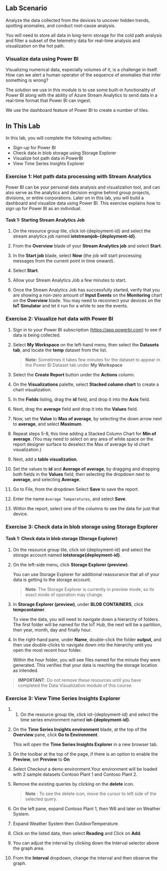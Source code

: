 ## Lab Scenario

Analyze the data collected from the devices to uncover hidden trends, spotting anomalies, and conduct root-cause analysis.

You will need to store all data in long-term storage for the cold path analysis and filter a subset of the telemetry data for real-time analysis and visualization on the hot path.

### Visualize data using Power BI

Visualizing numerical data, especially volumes of it, is a challenge in itself. How can we alert a human operator of the sequence of anomalies that infer something is wrong?

The solution we use in this module is to use some built-in functionality of Power BI along with the ability of Azure Stream Analytics to send data in a real-time format that Power BI can ingest.

We use the dashboard feature of Power BI to create a number of tiles.

## In This Lab

In this lab, you will complete the following activities:

* Sign-up for Power BI
* Check data in blob storage using Storage Explorer
* Visualize hot path data in PowerBI
* View Time Series Insights Explorer


### Exercise 1: Hot path data processing with Stream Analytics

Power BI can be your personal data analysis and visualization tool, and can also serve as the analytics and decision engine behind group projects, divisions, or entire corporations. Later on in this lab, you will build a dashboard and visualize data using Power BI. This exercise explains how to sign up for Power BI as an individual.

#### Task 1: Starting Stream Analytics Job

1. On the resource group tile, click iot-{deployment-id} and select the stream analytics job named **iotstreamjob-{deployment-id}**.

1. From the **Overview** blade of your **Stream Analytics job** and select **Start**.

1. In the **Start job** blade, select **Now** (the job will start processing messages from the current point in time onward).

1. Select **Start**.

1. Allow your Stream Analytics Job a few minutes to start.

1. Once the Stream Analytics Job has successfully started, verify that you are showing a non-zero amount of **Input Events** on the **Monitoring** chart on the **Overview** blade. You may need to reconnect your devices on the **IoT Simulator** and let it run for a while to see the events.

### Exercise 2: Visualize hot data with Power BI

1. Sign in to your Power BI subscription (<https://app.powerbi.com>) to see if data is being collected.

2. Select **My Workspace** on the left-hand menu, then select the **Datasets tab**, and locate the **temp** dataset from the list.

   > **Note:** Sometimes it takes few minutes for the dataset to appear in the Power BI Dataset tab under **My Workspace**

3. Select the **Create Report** button under the **Actions** column.

4. On the **Visualizations** palette, select **Stacked column chart** to create a chart visualization.

5. In the **Fields** listing, drag the **id** field, and drop it into the **Axis** field.

6. Next, drag the **average** field and drop it into the **Values** field.

7. Now, set the **Value** to **Max of average**, by selecting the down arrow next to **average**, and select **Maximum**.

8. Repeat steps 5-8, this time adding a Stacked Column Chart for **Min of average**. (You may need to select on any area of white space on the report designer surface to deselect the Max of average by id chart visualization.)  

9. Next, add a **table visualization**.

10. Set the values to **id** and **Average of average**, by dragging and dropping both fields in the **Values** field, then selecting the dropdown next to **average**, and selecting **Average**.

11. Go to File, from the dropdown Select **Save** to save the report.

12. Enter the name `Average Temperatures`, and select **Save**.

13. Within the report, select one of the columns to see the data for just that device.

### Exercise 3: Check data in blob storage using Storage Explorer

#### Task 1: Check data in blob storage (Storage Explorer)

1. On the resource group tile, click iot-{deployment-id} and select the storage account named **iotstorage{deployment-id}**.

1. On the left-side menu, click **Storage Explorer (preview)**.

    You can use Storage Explorer for additional reassurance that all of your data is getting to the storage account. 

    > **Note**:  The Storage Explorer is currently in preview mode, so its exact mode of operation may change.

1. In **Storage Explorer (preview)**, under **BLOB CONTAINERS**, click **tempcontainer**.

    To view the data, you will need to navigate down a hierarchy of folders. The first folder will be named for the IoT Hub, the next will be a partition, then year, month, day and finally hour. 

1. In the right-hand pane, under **Name**, double-click the folder **output**, and then use double-clicks to navigate down into the hierarchy until you open the most recent hour folder.

    Within the hour folder, you will see files named for the minute they were generated. This verifies that your data is reaching the storage location as intended.

> **IMPORTANT**: Do not remove these resources until you have completed the Data Visualization module of this course.


### Exercise 3: View Time Series Insights Explorer

1. 1. On the resource group tile, click iot-{deployment-id} and select the time series environment named **iot-{deployment-id}**.

1. On the **Time Series Insights environment** blade, at the top of the **Overview** pane, click **Go to Environment**.

    This will open the **Time Series Insights Explorer** in a new browser tab.

1. On the toolbar at the top of the page, if there is an option to enable the **Preview**, set **Preview** to **On**

1. Select Checkout a demo environment.Your environment will be loaded with 2 sample datasets Contoso Plant 1 and Contoso Plant 2.

1. Remove the existing queries by clicking on the **delete** icon.

     >**Note** : To see the delete icon, move the cursor to left side of the selected query.
      
1. On the left pane, expand Contoso Plant 1, then W6 and later on Weather System.

1. Expand Weather System then OutdoorTemperature.

1. Click on the listed data, then select **Reading** and Click on **Add**.

1. You can adjust the interval by clicking down the Interval selector above the graph area.

1. From the **Interval** dropdown, change the interval and then observe the graph.

